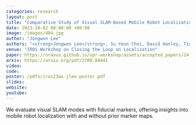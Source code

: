 ```yaml
---
categories: research
layout: post
title: "Comparative Study of Visual SLAM-Based Mobile Robot Localization Using Fiducial Markers"
date: 2023-10-02 00:00:00 +00:00
image: /images/404.jpg
author: "Jongwon Lee"
authors: "<strong>Jongwon Lee</strong>, Su Yeon Choi, David Hanley, Timothy Bretl"
venue: "IROS Workshop on Closing the Loop on Localization"
paper: https://oravus.github.io/vpr-workshop/assets/accepted_papers/14_comparative_study_of_visual_sl.pdf
arxiv: https://arxiv.org/pdf/2309.04441
video: 
code: 
poster: /pdfs/iros23ws-jlee-poster.pdf
slides: 
website: 
youtube: 
---
```

We evaluate visual SLAM modes with fiducial markers, offering insights into mobile robot localization with and without prior marker maps.
